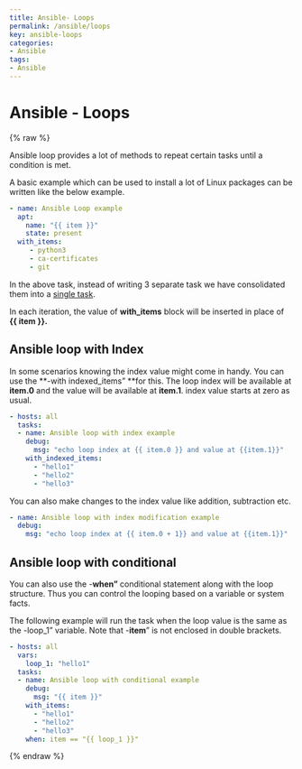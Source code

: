 ```yaml
---
title: Ansible- Loops
permalink: /ansible/loops
key: ansible-loops
categories:
- Ansible
tags:
- Ansible
---
```



Ansible - Loops
===============
{% raw %}


Ansible loop provides a lot of methods to repeat certain tasks until a condition
is met.

A basic example which can be used to install a lot of Linux packages can be
written like the below example.
```yaml
- name: Ansible Loop example
  apt:
    name: "{{ item }}"
    state: present
  with_items:
     - python3
     - ca-certificates
     - git
```

In the above task, instead of writing 3 separate task we have consolidated them
into
a [single task](http://i.viglink.com/?key=4c25935c12fea5c8c0662bcffb1047e2&insertId=bfb5626eea5abde6&type=H&exp=60%3ACI1C55A%3A4&libId=k6md4eg0010250tu000DLbbu6wbgt&loc=https%3A%2F%2Fwww.mydailytutorials.com%2Fworking-with-ansible-loop%2F&v=1&iid=bfb5626eea5abde6&out=https%3A%2F%2Fwww.amazon.com%2Fdp%2F1107075998&ref=https%3A%2F%2Fwww.google.com%2F&title=Working%20with%20Ansible%20loop%20-%20My%20Daily%20Tutorials&txt=%3Cspan%3Esingle%20%3C%2Fspan%3E%3Cspan%3Etask%3C%2Fspan%3E).

In each iteration, the value of **with_items** block will be inserted in place
of **{{ item }}.**



## Ansible loop with Index
In some scenarios knowing the index value might come in handy. You can use
the **-with indexed_items” **for this. The loop index will be available
at **item.0** and the value will be available at **item.1**. index value starts
at zero as usual.
```yaml
- hosts: all
  tasks:
  - name: Ansible loop with index example
    debug:
      msg: "echo loop index at {{ item.0 }} and value at {{item.1}}"
    with_indexed_items:
      - "hello1"
      - "hello2"
      - "hello3"
```


You can also make changes to the index value like addition, subtraction etc.
```yaml
- name: Ansible loop with index modification example
  debug:
    msg: "echo loop index at {{ item.0 + 1}} and value at {{item.1}}"
```



## Ansible loop with conditional

You can also use the -**when”** conditional statement along with the loop
structure. Thus you can control the looping based on a variable or system facts.

The following example will run the task when the loop value is the same as the
-loop_1” variable. Note that -**item**” is not enclosed in double brackets.
```yaml
- hosts: all
  vars:
    loop_1: "hello1"
  tasks:
  - name: Ansible loop with conditional example
    debug:
      msg: "{{ item }}"
    with_items:
      - "hello1"
      - "hello2"
      - "hello3"
    when: item == "{{ loop_1 }}"
```

{% endraw %}